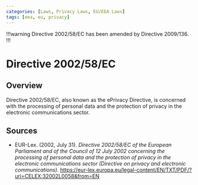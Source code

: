 ```yaml
---
categories: [Laws, Privacy Laws, EU/EEA Laws]
tags: [eea, eu, privacy]
---
```


!!!warning
Directive 2002/58/EC has been amended by Directive 2009/136.
!!!

# Directive 2002/58/EC

## Overview

Directive 2002/58/EC, also known as the ePrivacy Directive, is concerned with the processing of personal data and the protection of privacy in the electronic communications sector.

## Sources

- EUR-Lex. (2002, July 31). *Directive 2002/58/EC of the European Parliament and of the Council of 12 July 2002 concerning the processing of personal data and the protection of privacy in the electronic communications sector (Directive on privacy and electronic communications)*. https://eur-lex.europa.eu/legal-content/EN/TXT/PDF/?uri=CELEX:32002L0058&from=EN
